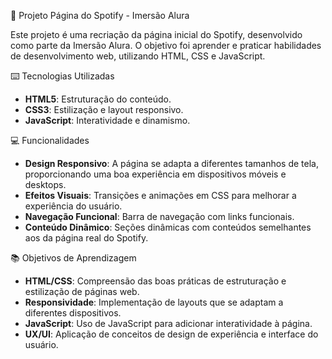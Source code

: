 🤿 Projeto Página do Spotify - Imersão Alura

Este projeto é uma recriação da página inicial do Spotify, desenvolvido como parte da Imersão Alura. O objetivo foi aprender e praticar habilidades de desenvolvimento web, utilizando HTML, CSS e JavaScript.

⌨️ Tecnologias Utilizadas

- **HTML5**: Estruturação do conteúdo.
- **CSS3**: Estilização e layout responsivo.
- **JavaScript**: Interatividade e dinamismo.

💻 Funcionalidades

- **Design Responsivo**: A página se adapta a diferentes tamanhos de tela, proporcionando uma boa experiência em dispositivos móveis e desktops.
- **Efeitos Visuais**: Transições e animações em CSS para melhorar a experiência do usuário.
- **Navegação Funcional**: Barra de navegação com links funcionais.
- **Conteúdo Dinâmico**: Seções dinâmicas com conteúdos semelhantes aos da página real do Spotify.

📚 Objetivos de Aprendizagem

- **HTML/CSS**: Compreensão das boas práticas de estruturação e estilização de páginas web.
- **Responsividade**: Implementação de layouts que se adaptam a diferentes dispositivos.
- **JavaScript**: Uso de JavaScript para adicionar interatividade à página.
- **UX/UI**: Aplicação de conceitos de design de experiência e interface do usuário.
